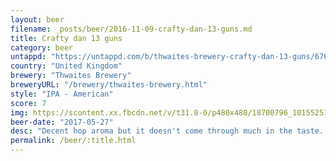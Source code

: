 ```yaml
---
layout: beer
filename: _posts/beer/2016-11-09-crafty-dan-13-guns.md
title: Crafty dan 13 guns
category: beer
untappd: "https://untappd.com/b/thwaites-brewery-crafty-dan-13-guns/67679"
country: "United Kingdom"
brewery: "Thwaites Brewery"
breweryURL: "/brewery/thwaites-brewery.html"
style: "IPA - American"
score: 7
img: https://scontent.xx.fbcdn.net/v/t31.0-0/p480x480/18700796_10155251934423745_2414909086341188022_o.jpg?_nc_cat=101&_nc_ohc=KwRFzWWJDZ0AQltV_ET-Bjmq64jfScYDrIBtE_te0jKOSK9zZXoGMoCgQ&_nc_ht=scontent.xx&oh=2c35c4d9503a7191030a5937d5016d52&oe=5E52BFE4
beer-date: "2017-05-27"
desc: "Decent hop aroma but it doesn't come through much in the taste. Fairly smooth for an IPA but it's not enough to save it"
permalink: /beer/:title.html
---
```

